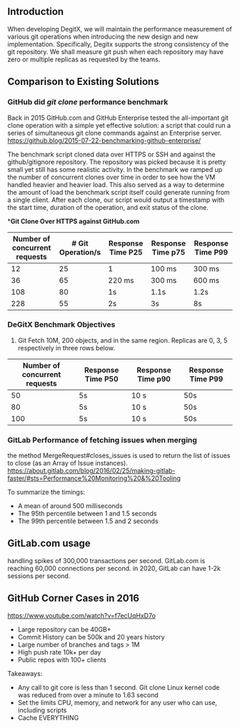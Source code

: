## Introduction

When developing DegitX, we will maintain the performance measurement of various git operations when introducing the new design and new implementation. Specifically, Degitx supports the strong consistency of the git repository. We shall measure git push when each repository may have zero or multiple replicas as requested by the teams.  

## Comparison to Existing Solutions
### GitHub did _git clone_ performance benchmark

Back in 2015 GitHub.com and GitHub Enterprise tested the all-important git clone operation with a simple yet effective solution: a script that could run a series of simultaneous git clone commands against an Enterprise server.  https://github.blog/2015-07-22-benchmarking-github-enterprise/

The benchmark script cloned data over HTTPS or SSH and against the github/gitignore repository. The repository was picked because it is pretty small yet still has some realistic activity. In the benchmark we ramped up the number of concurrent clones over time in order to see how the VM handled heavier and heavier load. This also served as a way to determine the amount of load the benchmark script itself could generate running from a single client. After each clone, our script would output a timestamp with the start time, duration of the operation, and exit status of the clone. 

***Git Clone Over HTTPS against GitHub.com**
             
| Number of concurrent requests | # Git Operation/s| Response Time P25 | Response Time p75 | Response Time P99 | 
|-------------------------------|------------------|-------------------|-------------------|-------------------|
|           12                  |        25        | 1                 |100 ms             |300 ms             |
|           36                  |        65        | 220 ms            |300 ms             |600 ms             |
|          108                  |        80        | 1s                |1.1s               |1.2s               |
|          228                  |        55        | 2s                |3s                 |8s                 | 


### DeGitX Benchmark Objectives
1. Git Fetch
10M, 200 objects, and in the same region.  Replicas are 0, 3, 5 respectively in three rows below. 

| Number of concurrent requests | Response Time P50 | Response Time p90 | Response Time P99 | 
|-------------------------------|-------------------|-------------------|-------------------|
|           50                  | 5s                |10 s               |50s                |
|           80                  | 5s                |10 s               |50s                |
|          100                  | 5s                |10 s               |50s                |

### GitLab Performance of fetching issues when merging 
the method MergeRequest#closes_issues is used to return the list of issues to close (as an Array of Issue instances). https://about.gitlab.com/blog/2016/02/25/making-gitlab-faster/#sts=Performance%20Monitoring%20&%20Tooling

To summarize the timings:
* A mean of around 500 milliseconds
* The 95th percentile between 1 and 1.5 seconds
* The 99th percentile between 1.5 and 2 seconds

## GitLab.com usage
handling spikes of 300,000 transactions per second. GitLab.com is reaching 60,000 connections per second.
in 2020, GitLab can have 1-2k sessions per second.

## GitHub Corner Cases in 2016
https://www.youtube.com/watch?v=f7ecUqHxD7o 
* Large repository can be 40GB+ 
* Commit History can be 500k and 20 years history
* Large number of branches and tags > 1M
* High push rate 10k+ per day
* Public repos with 100+ clients

Takeaways:
* Any call to git core is less than 1 second. Git clone Linux kernel code was reduced from over a minute to 1.63 second
* Set the limits CPU, memory, and network for any user who can use, including scripts
* Cache EVERYTHING